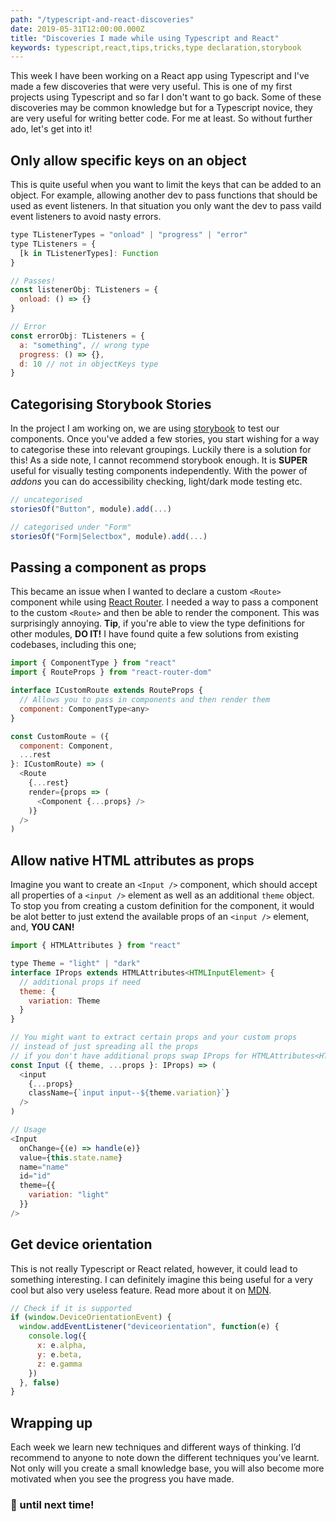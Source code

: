 ```yaml
---
path: "/typescript-and-react-discoveries"
date: 2019-05-31T12:00:00.000Z
title: "Discoveries I made while using Typescript and React"
keywords: typescript,react,tips,tricks,type declaration,storybook
---
```


This week I have been working on a React app using Typescript and I've made a few discoveries that were very useful. This is one of my first projects using Typescript and so far I don't want to go back. Some of these discoveries may be common knowledge but for a Typescript novice, they are very useful for writing better code. For me at least. So without further ado, let's get into it!

## Only allow specific keys on an object

This is quite useful when you want to limit the keys that can be added to an object. For example, allowing another dev to pass functions that should be used as event listeners. In that situation you only want the dev to pass vaild event listeners to avoid nasty errors.

```javascript
type TListenerTypes = "onload" | "progress" | "error"
type TListeners = {
  [k in TListenerTypes]: Function
}

// Passes!
const listenerObj: TListeners = {
  onload: () => {}
}

// Error
const errorObj: TListeners = {
  a: "something", // wrong type
  progress: () => {},
  d: 10 // not in objectKeys type
}
```

## Categorising Storybook Stories

In the project I am working on, we are using [storybook](https://storybook.js.org/) to test our components. Once you've added a few stories, you start wishing for a way to categorise these into relevant groupings. Luckily there is a solution for this! As a side note, I cannot recommend storybook enough. It is **SUPER** useful for visually testing components independently. With the power of *addons* you can do accessibility checking, light/dark mode testing etc.

```javascript
// uncategorised
storiesOf("Button", module).add(...)

// categorised under "Form"
storiesOf("Form|Selectbox", module).add(...)
```

## Passing a component as props

This became an issue when I wanted to declare a custom `<Route>` component while using [React Router](https://reacttraining.com/react-router/web/api/Route/render-func). I needed a way to pass a component to the custom `<Route>` and then be able to render the component. This was surprisingly annoying. **Tip**, if you're able to view the type definitions for other modules, **DO IT!** I have found quite a few solutions from existing codebases, including this one;

```javascript
import { ComponentType } from "react"
import { RouteProps } from "react-router-dom"

interface ICustomRoute extends RouteProps {
  // Allows you to pass in components and then render them
  component: ComponentType<any>
}

const CustomRoute = ({
  component: Component,
  ...rest
}: ICustomRoute) => (
  <Route
    {...rest}
    render={props => (
      <Component {...props} />
    )}
  />
)
```

## Allow native HTML attributes as props

Imagine you want to create an `<Input />` component, which should accept all properties of a `<input />` element as well as an additional `theme` object. To stop you from creating a custom definition for the component, it would be alot better to just extend the available props of an `<input />` element, and, **YOU CAN!**

```javascript
import { HTMLAttributes } from "react"

type Theme = "light" | "dark"
interface IProps extends HTMLAttributes<HTMLInputElement> {
  // additional props if need
  theme: {
    variation: Theme
  }
}

// You might want to extract certain props and your custom props
// instead of just spreading all the props
// if you don't have additional props swap IProps for HTMLAttributes<HTMLInputElement>
const Input ({ theme, ...props }: IProps) => (
  <input
    {...props}
    className={`input input--${theme.variation}`}
  />
)

// Usage
<Input
  onChange={(e) => handle(e)}
  value={this.state.name}
  name="name"
  id="id"
  theme={{
    variation: "light"
  }}
/>
```

## Get device orientation

This is not really Typescript or React related, however, it could lead to something interesting. I can definitely imagine this being useful for a very cool but also very useless feature. Read more about it on [MDN](https://developer.mozilla.org/en-US/docs/Web/API/Detecting_device_orientation).

```javascript
// Check if it is supported
if (window.DeviceOrientationEvent) {
  window.addEventListener("deviceorientation", function(e) {
    console.log({
      x: e.alpha,
      y: e.beta,
      z: e.gamma
    })
  }, false)
}
```

## Wrapping up

Each week we learn new techniques and different ways of thinking. I’d recommend to anyone to note down the different techniques you’ve learnt. Not only will you create a small knowledge base, you will also become more motivated when you see the progress you have made.

### 👋 until next time!
